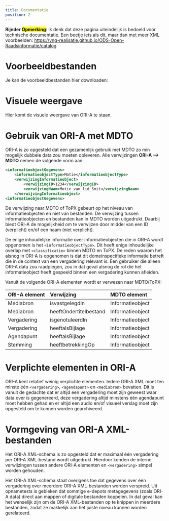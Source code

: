 ```yaml
---
title: Documentatie
position: 2
---
```



**Rijnder <mark>Opmerking</mark>**: Ik denk dat deze pagina uiteindelijk is bedoeld voor technische documentatie. Een beetje iets als dit, maar dan met meer XML voorbeelden: <https://vng-realisatie.github.io/ODS-Open-Raadsinformatie/catalog>


# Voorbeeldbestanden

Je kan de voorbeeldbestanden hier downloaden:

# Visuele weergave

Hier komt de visuele weergave van ORI-A te staan.

<!-- ![ORI-A Diagram](ORI-A-diagram.svg) -->

<!-- <div style="width: 100%; height: 600px; overflow: auto; border: 1px solid #ccc;"> -->
<!--   <iframe src="ORI-A-diagram.svg" style="width: 100%; height: 100%; border: none;"></iframe> -->
<!-- </div> -->


# Gebruik van ORI-A met MDTO

ORI-A is zo opgesteld dat een gezamenlijk gebruik met MDTO zo min mogelijk dubbele data zou moeten opleveren. Alle verwijzingen  __ORI-A --> MDTO__  nemen de volgende vorm aan:

``` xml
<informatieobjectGegevens>
    <informatieobjectType>Motie</informatieobjectType>
    <verwijzingInformatieobject>
        <verwijzingID>1234</verwijzingID>
        <verwijzingNaam>Motie_van_lid_Smit</verwijzingNaam>
    </verwijzingInformatieobject>
<informatieobjectGegevens>
```
De verwijzing naar MDTO of ToPX gebeurt op het niveau van informatieobjecten en niet van bestanden. De verwijzing tussen informatieobjecten en bestanden kan in MDTO worden uitgedrukt. Daarbij biedt ORI-A de mogelijkheid om te verwijzen door middel van een ID (verplicht) en/of een naam (niet verplicht).

De enige inhoudelijke informatie over informatieobjecten die in ORI-A wordt opgenomen is het `<informatieobjectType>`. Dit heeft enige inhoudelijke overlap met `<classificatie>` binnen MDTO en ToPX. De reden waarom het alsnog in ORI-A is opgenomen is dat dit domeinspecifieke informatie betreft die in de context van een vergadering relevant is. Een gebruiker die alleen ORI-A data zou raadplegen, zou in dat geval alsnog de rol die het informatieobject heeft gespeeld binnen een vergadering kunnen afleiden.

Vanuit de volgende ORI-A elementen wordt er verwezen naar MDTO/ToPX:

| ORI-A element | Verwijzing             | MDTO element      |
|:--------------|:-----------------------|:------------------|
| Mediabron     | isvastgelegdIn         | Informatieobject  |
| Mediabron     | heeftOndertitelbestand | Informatieobject  |
| Vergadering   | isgenotuleerdIn        | Informatieobject  |
| Vergadering   | heeftalsBijlage        | Informatieobject  |
| Agendapunt    | heeftalsBijlage        | Informatieobject  |
| Stemming      | heeftbetrekkingOp      | Informatieobject  |

# Verplichte elementen in ORI-A

ORI-A kent relatief weinig verplichte elementen. Iedere ORI-A XML moet ten minste één `<vergadering>`, `<agendapunt>` en `<mediabron>` bevatten. Dit is vanuit de gedachte dat er altijd een vergadering moet zijn geweest waar data over is gegenereerd, deze vergadering altijd minstens één agendapunt moet hebben gehad en er altijd een audio en/of visueel verslag moet zijn opgesteld om te kunnen worden gearchiveerd.

# Vormgeving van ORI-A XML-bestanden

Het ORI-A XML-schema is zo opgesteld dat er maximaal één vergadering per ORI-A XML-bestand wordt uitgedrukt. Hierdoor konden de interne verwijzingen tussen andere ORI-A elementen en `<vergadering>` simpel worden gehouden. 

Het ORI-A XML-schema staat overigens toe dat gegevens over één vergadering over meerdere ORI-A XML-bestanden worden verspreid. Uit opnametests is gebleken dat sommige e-depots metagegevens (zoals ORI-A data) direct aan mappen of digitale bestanden koppelen. In dat geval kan het wenselijk zijn om de ORI-A XML-bestanden op te knippen in meerdere bestanden, zodat ze makkelijk aan het juiste niveau kunnen worden gerelateerd.

